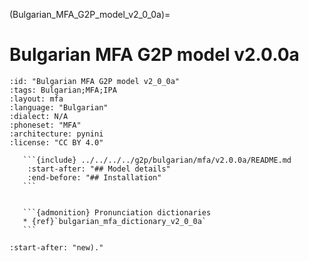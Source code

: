 
(Bulgarian_MFA_G2P_model_v2_0_0a)=
# Bulgarian MFA G2P model v2.0.0a

``````{g2p} Bulgarian MFA G2P model v2.0.0a
:id: "Bulgarian MFA G2P model v2_0_0a"
:tags: Bulgarian;MFA;IPA
:layout: mfa
:language: "Bulgarian"
:dialect: N/A
:phoneset: "MFA"
:architecture: pynini
:license: "CC BY 4.0"

   ```{include} ../../../../g2p/bulgarian/mfa/v2.0.0a/README.md
    :start-after: "## Model details"
    :end-before: "## Installation"
   ```


   ```{admonition} Pronunciation dictionaries
   * {ref}`bulgarian_mfa_dictionary_v2_0_0a`
   ```
``````

```{include} ../../../../g2p/bulgarian/mfa/v2.0.0a/README.md
:start-after: "new)."
```
